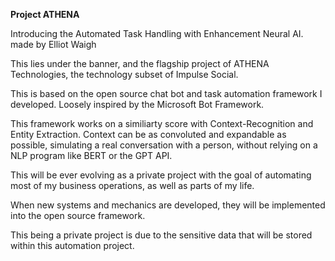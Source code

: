 **Project ATHENA**

Introducing the Automated Task Handling with Enhancement Neural AI.
made by Elliot Waigh

This lies under the banner, and the flagship project of ATHENA Technologies, the technology subset of Impulse Social. 

This is based on the open source chat bot and task automation framework I developed. Loosely inspired by the Microsoft Bot Framework.

This framework works on a similiarty score with Context-Recognition and Entity Extraction. Context can be as convoluted and expandable as possible, simulating a real conversation with a person, without relying on a NLP program like BERT or the GPT API. 

This will be ever evolving as a private project with the goal of automating most of my business operations, as well as parts of my life.

When new systems and mechanics are developed, they will be implemented into the open source framework.

This being a private project is due to the sensitive data that will be stored within this automation project.